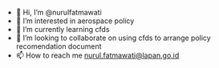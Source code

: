 - 👋 Hi, I’m @nurulfatmawati
- 👀 I’m interested in aerospace policy 
- 🌱 I’m currently learning cfds
- 💞️ I’m looking to collaborate on using cfds to arrange policy recomendation document
- 📫 How to reach me nurul.fatmawati@lapan.go.id

<!---
nurulfatmawati/nurulfatmawati is a ✨ special ✨ repository because its `README.md` (this file) appears on your GitHub profile.
You can click the Preview link to take a look at your changes.
--->
